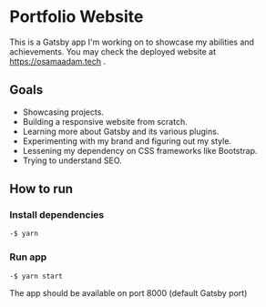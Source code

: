 # Portfolio Website

This is a Gatsby app I'm working on to showcase my abilities and achievements.
You may check the deployed website at
<a
href="https://osamaadam.tech"
title="Osama Adam"
target="_blank">
https://osamaadam.tech
</a>.

## Goals

- Showcasing projects.
- Building a responsive website from scratch.
- Learning more about Gatsby and its various plugins.
- Experimenting with my brand and figuring out my style.
- Lessening my dependency on CSS frameworks like Bootstrap.
- Trying to understand SEO.

## How to run

### Install dependencies

```sh
-$ yarn
```

### Run app

```sh
-$ yarn start
```

The app should be available on port 8000 (default Gatsby port)
